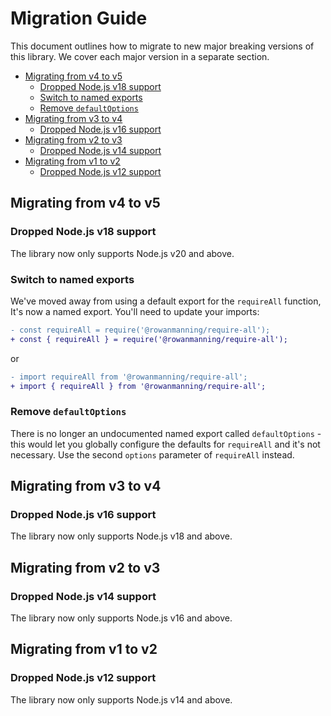 
# Migration Guide

This document outlines how to migrate to new major breaking versions of this library. We cover each major version in a separate section.

* [Migrating from v4 to v5](#migrating-from-v4-to-v5)
  * [Dropped Node.js v18 support](#dropped-nodejs-v18-support)
  * [Switch to named exports](#switch-to-named-exports)
  * [Remove `defaultOptions`](#remove-defaultoptions)
* [Migrating from v3 to v4](#migrating-from-v3-to-v4)
  * [Dropped Node.js v16 support](#dropped-nodejs-v16-support)
* [Migrating from v2 to v3](#migrating-from-v2-to-v3)
  * [Dropped Node.js v14 support](#dropped-nodejs-v14-support)
* [Migrating from v1 to v2](#migrating-from-v1-to-v2)
  * [Dropped Node.js v12 support](#dropped-nodejs-v12-support)

## Migrating from v4 to v5

### Dropped Node.js v18 support

The library now only supports Node.js v20 and above.

### Switch to named exports

We've moved away from using a default export for the `requireAll` function,  It's now a named export. You'll need to update your imports:

```diff
- const requireAll = require('@rowanmanning/require-all');
+ const { requireAll } = require('@rowanmanning/require-all');
```

or

```diff
- import requireAll from '@rowanmanning/require-all';
+ import { requireAll } from '@rowanmanning/require-all';
```

### Remove `defaultOptions`

There is no longer an undocumented named export called `defaultOptions`  - this would let you globally configure the defaults for `requireAll` and it's not necessary. Use the second `options` parameter of `requireAll` instead.

## Migrating from v3 to v4

### Dropped Node.js v16 support

The library now only supports Node.js v18 and above.

## Migrating from v2 to v3

### Dropped Node.js v14 support

The library now only supports Node.js v16 and above.

## Migrating from v1 to v2

### Dropped Node.js v12 support

The library now only supports Node.js v14 and above.
